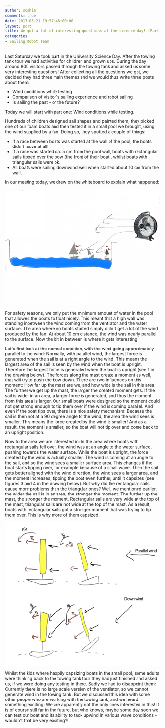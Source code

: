 ```yaml
---
author: sophia
comments: true
date: 2017-03-21 19:57:46+00:00
layout: post
title: We got a lot of interesting questions at the science day! (Part 1)
categories:
- Sailing Robot Team
---
```



Last Saturday we took part in the University Science Day. After the towing tank tour we had activities for children and grown ups.
During the day around 800 visitors passed through the towing tank and asked us some very interesting questions!
After collecting all the questions we got, we decided they had three main themes and we would thus write three posts about them:
  * Wind conditions while testing
  * Comparison of visitor`s sailing experience and robot sailing
  * Is sailing the past - or the future?

Today we will start with part one: Wind conditions while testing.

Hundreds of children designed sail shapes and painted them, they picked one of our foam boats and then tested it in a small pool we brought, using the wind supplied by a fan.
Doing so, they spotted a couple of things:
  * If a race between boats was started at the wall of the pool, the boats didn`t move at all!
  * If a race was started ca. 5 cm from the pool wall, boats with rectangular sails tipped over the bow (the front of their boat), whilst boats with triangular sails were ok.
  * All boats were sailing downwind well when started about 10 cm from the wall.

In our meeting today, we drew on the whiteboard to explain what happened:

![Foam boat in tank](../assets/images/tank.jpg)

For safety reasons, we only put the minimum amount of water in the pool that allowed the boats to float nicely.
This meant that a high wall was standing inbetween the wind coming from the ventilator and the water surface.
The area where no boats started simply didn`t get a lot of the wind produced by the fan.
At about 10 cm distance, the wind was nearly parallel to the surface.
Now the bit in between is where it gets interesting!

Let`s first look at the normal condition, with the wind going approximately parallel to the wind:
Normally, with parallel wind, the largest force is generated when the sail is at a right angle to the wind.
This means the largest area of the sail is seen by the wind when the boat is upright. Therefore the largest
force is generated when the boat is upright (see 1 in the drawing below). The forces along the mast create a moment as well,
that will try to push the bow down. There are two influences on this moment: How far up the mast are we, and how wide is the sail in this area.
The further we get up the mast, the larger the created moment gets. If the sail is wider in an area, a larger force is generated, and thus the moment from this area is larger.
Our small boats were designed so the moment could not get strong enough to tip them over if the wind is coming parallel.
And even if the boat tips over, there is a nice safety mechanism: Because the sail is then not at a 90 degree angle to the wind, the area the wind sees is smaller.
This means the force created by the wind is smaller! And as a result, the moment is smaller, so the boat will not tip over and come back to an upright position.

Now to the area we are interested in: In the area where boats with rectangular sails fell over, the wind was at an angle to the water surface, pushing towards the water surface.
While the boat is upright, the force created by the wind is actually smaller: The wind is coming at an angle to the sail, and so the wind sees a smaller surface area.
This changes if the boat starts tipping over, for example because of a small wave. Then the sail gets better aligned with the wind direction,
the wind sees a larger area, and the moment increases, tipping the boat even further, until it capsizes (see figures 3 and 4 in the drawing below).
But why did the rectangular sails cause more problems than the triangular ones? Well, we mentioned earlier, the wider the sail is in an area, the stronger the moment.
The further up the mast, the stronger the moment.
Rectangular sails are very wide at the top of the mast, triangular sails are not wide at the top of the mast. As a result, boats with rectangular sails got a stronger moment that
was trying to tip them over. This is why more of them capsized.

![downwind condition explained](../assets/images/downwind.jpg)


Whilst the kids where happily capsizing boats in the small pool, some adults were thinking back to the towing tank tour they had just finished and asked us,
if we were doing any testing in there. Sadly we had to disappoint them: Currently there is no large scale version of the ventilator, so we cannot generate wind
in the towing tank. But we discussed this idea with some other people who are working with the towing tank, and we heard something exciting: We are apparently not the only
ones interested in this! It is of course still far in the future, but who knows, maybe some day soon we can test our boat and its ability to tack upwind in various wave
conditions - wouldn't that be very exciting?!
